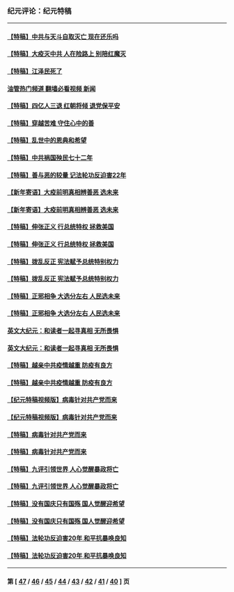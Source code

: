 ### 纪元评论：纪元特稿
---
#### [【特稿】中共与天斗自取灭亡 现在还乐吗](../../pages/nsc424/n13897482.md?04230330) 
#### [【特稿】大疫灭中共 人在险路上 别陪红魔灭](../../pages/nsc424/n13890697.md?04230330) 
#### [【特稿】江泽民死了](../../pages/nsc424/n13876300.md?04230330) 
#### [油管热门频道 翻墙必看视频 新闻](ok?04230330)
#### [【特稿】四亿人三退 红朝将倾 退党保平安](../../pages/nsc424/n13794378.md?04230330) 
#### [【特稿】穿越苦难 守住心中的善](../../pages/nsc424/n13784979.md?04230330) 
#### [【特稿】乱世中的恩典和希望](../../pages/nsc424/n13734687.md?04230330) 
#### [【特稿】中共祸国殃民七十二年](../../pages/nsc424/n13272607.md?04230330) 
#### [【特稿】善与恶的较量 记法轮功反迫害22年](../../pages/nsc424/n13086597.md?04230330) 
#### [【新年寄语】大疫前明真相辨善恶 选未来](../../pages/nsc424/n12660855.md?04230330) 
#### [【新年寄语】大疫前明真相辨善恶 选未来](../../pages/nsc424/n12660855.md?04230330) 
#### [【特稿】伸张正义 行总统特权 拯救美国](../../pages/nsc424/n12616806.md?04230330) 
#### [【特稿】伸张正义 行总统特权 拯救美国](../../pages/nsc424/n12616806.md?04230330) 
#### [【特稿】拨乱反正 宪法赋予总统特别权力](../../pages/nsc424/n12598306.md?04230330) 
#### [【特稿】拨乱反正 宪法赋予总统特别权力](../../pages/nsc424/n12598306.md?04230330) 
#### [【特稿】正邪相争 大选分左右 人民选未来](../../pages/nsc424/n12545208.md?04230330) 
#### [【特稿】正邪相争 大选分左右 人民选未来](../../pages/nsc424/n12545208.md?04230330) 
#### [英文大纪元：和读者一起寻真相 无所畏惧](../../pages/nsc424/n12542027.md?04230330) 
#### [英文大纪元：和读者一起寻真相 无所畏惧](../../pages/nsc424/n12542027.md?04230330) 
#### [【特稿】越亲中共疫情越重 防疫有良方](../../pages/nsc424/n12042989.md?04230330) 
#### [【特稿】越亲中共疫情越重 防疫有良方](../../pages/nsc424/n12042989.md?04230330) 
#### [【纪元特稿视频版】病毒针对共产党而来](../../pages/nsc424/n11977328.md?04230330) 
#### [【纪元特稿视频版】病毒针对共产党而来](../../pages/nsc424/n11977328.md?04230330) 
#### [【特稿】病毒针对共产党而来](../../pages/nsc424/n11928818.md?04230330) 
#### [【特稿】病毒针对共产党而来](../../pages/nsc424/n11928818.md?04230330) 
#### [【特稿】九评引领世界 人心觉醒暴政将亡](../../pages/nsc424/n11660496.md?04230330) 
#### [【特稿】九评引领世界 人心觉醒暴政将亡](../../pages/nsc424/n11660496.md?04230330) 
#### [【特稿】没有国庆只有国殇 国人觉醒迎希望](../../pages/nsc424/n11549354.md?04230330) 
#### [【特稿】没有国庆只有国殇 国人觉醒迎希望](../../pages/nsc424/n11549354.md?04230330) 
#### [【特稿】法轮功反迫害20年 和平抗暴唤良知](../../pages/nsc424/n11389135.md?04230330) 
#### [【特稿】法轮功反迫害20年 和平抗暴唤良知](../../pages/nsc424/n11389135.md?04230330) 

---
#### 第 [ [47](./47.md?04230330) / [46](./46.md?04230330) / [45](./45.md?04230330) / [44](./44.md?04230330) / [43](./43.md?04230330) / [42](./42.md?04230330) / [41](./41.md?04230330) / [40](./40.md?04230330) ] 页
